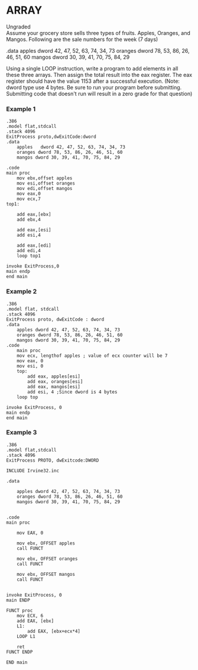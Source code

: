 # ARRAY
Ungraded	
Assume your grocery store sells three types of fruits. Apples, Oranges, and Mangos. Following are the sale numbers for the week (7 days)

.data
apples   dword 42, 47, 52, 63, 74, 34, 73
oranges dword 78, 53, 86, 26, 46, 51, 60
mangos dword 30, 39, 41, 70, 75, 84, 29

Using a single LOOP instruction, write a program to add elements in all these three arrays. Then assign the total result into the eax register. The eax register should have the value 1153 after a successful execution. 
(Note: dword type use 4 bytes. Be sure to run your program before submitting. Submitting code that doesn't run will result in a zero grade for that question)

### Example 1   
```
.386
.model flat,stdcall
.stack 4096
ExitProcess proto,dwExitCode:dword
.data
    apples   dword 42, 47, 52, 63, 74, 34, 73
    oranges dword 78, 53, 86, 26, 46, 51, 60
    mangos dword 30, 39, 41, 70, 75, 84, 29
  
.code
main proc
    mov ebx,offset apples
    mov esi,offset oranges
    mov edi,offset mangos
    mov eax,0
    mov ecx,7
top1:
    
    add eax,[ebx]
    add ebx,4

    add eax,[esi]
    add esi,4

    add eax,[edi]
    add edi,4
    loop top1

invoke ExitProcess,0
main endp
end main
```

### Example 2   
```
.386
.model flat, stdcall
.stack 4096
ExitProcess proto, dwExitCode : dword
.data
    apples dword 42, 47, 52, 63, 74, 34, 73
    oranges dword 78, 53, 86, 26, 46, 51, 60
    mangos dword 30, 39, 41, 70, 75, 84, 29
.code
    main proc
    mov ecx, lengthof apples ; value of ecx counter will be 7
    mov eax, 0
    mov esi, 0
    top:
        add eax, apples[esi]
        add eax, oranges[esi]
        add eax, mangos[esi]
        add esi, 4 ;Since dword is 4 bytes
    loop top        

invoke ExitProcess, 0
main endp
end main
```

### Example 3   
```
.386                                     
.model flat,stdcall                     
.stack 4096                             
ExitProcess PROTO, dwExitcode:DWORD     

INCLUDE Irvine32.inc

.data

    apples dword 42, 47, 52, 63, 74, 34, 73
    oranges dword 78, 53, 86, 26, 46, 51, 60
    mangos dword 30, 39, 41, 70, 75, 84, 29
    

.code
main proc
    
    mov EAX, 0
    
    mov ebx, OFFSET apples
    call FUNCT

    mov ebx, OFFSET oranges
    call FUNCT

    mov ebx, OFFSET mangos
    call FUNCT

    
invoke ExitProcess, 0
main ENDP

FUNCT proc
    mov ECX, 6
    add EAX, [ebx]
    L1:
        add EAX, [ebx+ecx*4]        
    LOOP L1

    ret
FUNCT ENDP

END main

```
